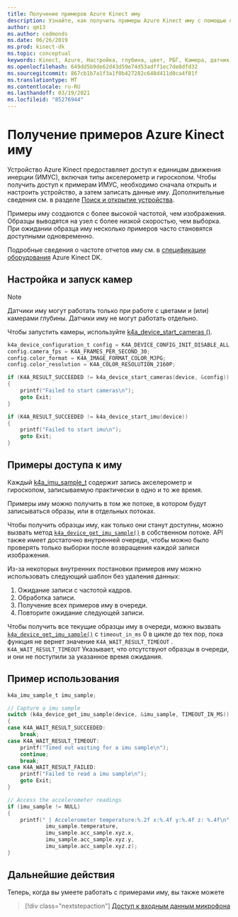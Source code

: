 ```yaml
---
title: Получение примеров Azure Kinect иму
description: Узнайте, как получить примеры Azure Kinect иму с помощью пакета SDK для Azure Kinect.
author: qm13
ms.author: cedmonds
ms.date: 06/26/2019
ms.prod: kinect-dk
ms.topic: conceptual
keywords: Kinect, Azure, Настройка, глубина, цвет, РБГ, Камера, датчик, пакет SDK, иму, датчик движения, движение, гироскопом, Гиро, акселерометр, кадров/с
ms.openlocfilehash: 649dd5b9de62d43d59e74d53adff1ec7de8dfd32
ms.sourcegitcommit: 867cb1b7a1f3a1f0b427282c648d411d0ca4f81f
ms.translationtype: MT
ms.contentlocale: ru-RU
ms.lasthandoff: 03/19/2021
ms.locfileid: "85276944"
---
```

# <a name="retrieve-azure-kinect-imu-samples"></a>Получение примеров Azure Kinect иму

Устройство Azure Kinect предоставляет доступ к единицам движения инерции (ИМУС), включая типы акселерометр и гироскопом. Чтобы получить доступ к примерам ИМУС, необходимо сначала открыть и настроить устройство, а затем записать данные иму. Дополнительные сведения см. в разделе [Поиск и открытие устройства](find-then-open-device.md).

Примеры иму создаются с более высокой частотой, чем изображения. Образцы выводятся на узел с более низкой скоростью, чем выборка. При ожидании образца иму несколько примеров часто становятся доступными одновременно.

Подробные сведения о частоте отчетов иму см. в [спецификации оборудования](hardware-specification.md) Azure Kinect DK.

## <a name="configure-and-start-cameras"></a>Настройка и запуск камер

> [!NOTE]
> Датчики иму могут работать только при работе с цветами и (или) камерами глубины. Датчики иму не могут работать отдельно.

Чтобы запустить камеры, используйте [k4a_device_start_cameras ()](https://microsoft.github.io/Azure-Kinect-Sensor-SDK/master/group___functions_gaad7a85e1e5471810262442fc4a8e217a.html#gaad7a85e1e5471810262442fc4a8e217a).

```C
k4a_device_configuration_t config = K4A_DEVICE_CONFIG_INIT_DISABLE_ALL;
config.camera_fps = K4A_FRAMES_PER_SECOND_30;
config.color_format = K4A_IMAGE_FORMAT_COLOR_MJPG;
config.color_resolution = K4A_COLOR_RESOLUTION_2160P;

if (K4A_RESULT_SUCCEEDED != k4a_device_start_cameras(device, &config))
{
    printf("Failed to start cameras\n");
    goto Exit;
}

if (K4A_RESULT_SUCCEEDED != k4a_device_start_imu(device))
{
    printf("Failed to start imu\n");
    goto Exit;
}
```

## <a name="access-imu-samples"></a>Примеры доступа к иму

 Каждый [k4a_imu_sample_t](https://microsoft.github.io/Azure-Kinect-Sensor-SDK/master/structk4a__imu__sample__t.html#details) содержит запись акселерометр и гироскопом, записываемую практически в одно и то же время.

Примеры иму можно получить в том же потоке, в котором будут записываться образы, или в отдельных потоках.

Чтобы получить образцы иму, как только они станут доступны, можно вызвать метод [`k4a_device_get_imu_sample()`](https://microsoft.github.io/Azure-Kinect-Sensor-SDK/master/group___functions_ga8e5913b3bb94a453c7143bbd6e399a0e.html#ga8e5913b3bb94a453c7143bbd6e399a0e) в собственном потоке. API также имеет достаточно внутренней очереди, чтобы можно было проверять только выборки после возвращения каждой записи изображения.

Из-за некоторых внутренних постановки примеров иму можно использовать следующий шаблон без удаления данных:

1. Ожидание записи с частотой кадров.
2. Обработка записи.
3. Получение всех примеров иму в очереди.
4. Повторите ожидание следующей записи.

Чтобы получить все текущие образцы иму в очереди, можно вызвать [`k4a_device_get_imu_sample()`](https://microsoft.github.io/Azure-Kinect-Sensor-SDK/master/group___functions_ga8e5913b3bb94a453c7143bbd6e399a0e.html#ga8e5913b3bb94a453c7143bbd6e399a0e) с `timeout_in_ms` 0 в цикле до тех пор, пока функция не вернет значение `K4A_WAIT_RESULT_TIMEOUT` . `K4A_WAIT_RESULT_TIMEOUT` Указывает, что отсутствуют образцы в очереди, и они не поступили за указанное время ожидания.

## <a name="usage-example"></a>Пример использования

```C
k4a_imu_sample_t imu_sample;

// Capture a imu sample
switch (k4a_device_get_imu_sample(device, &imu_sample, TIMEOUT_IN_MS))
{
case K4A_WAIT_RESULT_SUCCEEDED:
    break;
case K4A_WAIT_RESULT_TIMEOUT:
    printf("Timed out waiting for a imu sample\n");
    continue;
    break;
case K4A_WAIT_RESULT_FAILED:
    printf("Failed to read a imu sample\n");
    goto Exit;
}

// Access the accelerometer readings
if (imu_sample != NULL)
{
    printf(" | Accelerometer temperature:%.2f x:%.4f y:%.4f z: %.4f\n",
            imu_sample.temperature,
            imu_sample.acc_sample.xyz.x,
            imu_sample.acc_sample.xyz.y,
            imu_sample.acc_sample.xyz.z);
}

```

## <a name="next-steps"></a>Дальнейшие действия

Теперь, когда вы умеете работать с примерами иму, вы также можете
>[!div class="nextstepaction"]
>[Доступ к входным данным микрофона](access-mics.md)
